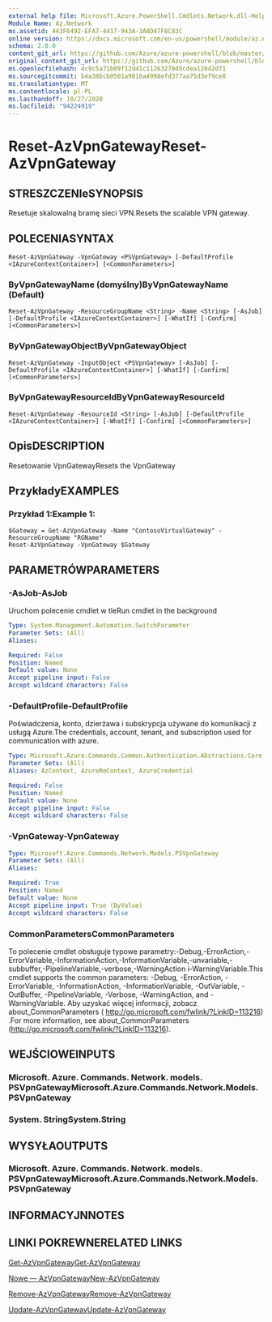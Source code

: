 ```yaml
---
external help file: Microsoft.Azure.PowerShell.Cmdlets.Network.dll-Help.xml
Module Name: Az.Network
ms.assetid: 443F6492-EFA7-4417-943A-3A8D47F8C83C
online version: https://docs.microsoft.com/en-us/powershell/module/az.network/reset-azvpngateway
schema: 2.0.0
content_git_url: https://github.com/Azure/azure-powershell/blob/master/src/Network/Network/help/Reset-AzVpnGateway.md
original_content_git_url: https://github.com/Azure/azure-powershell/blob/master/src/Network/Network/help/Reset-AzVpnGateway.md
ms.openlocfilehash: 4c9c5a71b09f12d41c1126327045cdea12842d71
ms.sourcegitcommit: b4a38bcb0501a9016a4998efd377aa75d3ef9ce8
ms.translationtype: MT
ms.contentlocale: pl-PL
ms.lasthandoff: 10/27/2020
ms.locfileid: "94224919"
---
```

# <span data-ttu-id="0a5d8-101">Reset-AzVpnGateway</span><span class="sxs-lookup"><span data-stu-id="0a5d8-101">Reset-AzVpnGateway</span></span>

## <span data-ttu-id="0a5d8-102">STRESZCZENIe</span><span class="sxs-lookup"><span data-stu-id="0a5d8-102">SYNOPSIS</span></span>
<span data-ttu-id="0a5d8-103">Resetuje skalowalną bramę sieci VPN.</span><span class="sxs-lookup"><span data-stu-id="0a5d8-103">Resets the scalable VPN gateway.</span></span>

## <span data-ttu-id="0a5d8-104">POLECENIA</span><span class="sxs-lookup"><span data-stu-id="0a5d8-104">SYNTAX</span></span>

```
Reset-AzVpnGateway -VpnGateway <PSVpnGateway> [-DefaultProfile <IAzureContextContainer>] [<CommonParameters>]
```

### <span data-ttu-id="0a5d8-105">ByVpnGatewayName (domyślny)</span><span class="sxs-lookup"><span data-stu-id="0a5d8-105">ByVpnGatewayName (Default)</span></span>
```
Reset-AzVpnGateway -ResourceGroupName <String> -Name <String> [-AsJob] [-DefaultProfile <IAzureContextContainer>] [-WhatIf] [-Confirm] [<CommonParameters>]
```

### <span data-ttu-id="0a5d8-106">ByVpnGatewayObject</span><span class="sxs-lookup"><span data-stu-id="0a5d8-106">ByVpnGatewayObject</span></span>
```
Reset-AzVpnGateway -InputObject <PSVpnGateway> [-AsJob] [-DefaultProfile <IAzureContextContainer>] [-WhatIf] [-Confirm] [<CommonParameters>]
```

### <span data-ttu-id="0a5d8-107">ByVpnGatewayResourceId</span><span class="sxs-lookup"><span data-stu-id="0a5d8-107">ByVpnGatewayResourceId</span></span>
```
Reset-AzVpnGateway -ResourceId <String> [-AsJob] [-DefaultProfile <IAzureContextContainer>] [-WhatIf] [-Confirm] [<CommonParameters>]
```

## <span data-ttu-id="0a5d8-108">Opis</span><span class="sxs-lookup"><span data-stu-id="0a5d8-108">DESCRIPTION</span></span>
<span data-ttu-id="0a5d8-109">Resetowanie VpnGateway</span><span class="sxs-lookup"><span data-stu-id="0a5d8-109">Resets the VpnGateway</span></span>

## <span data-ttu-id="0a5d8-110">Przykłady</span><span class="sxs-lookup"><span data-stu-id="0a5d8-110">EXAMPLES</span></span>

### <span data-ttu-id="0a5d8-111">Przykład 1:</span><span class="sxs-lookup"><span data-stu-id="0a5d8-111">Example 1:</span></span>
```
$Gateway = Get-AzVpnGateway -Name "ContosoVirtualGateway" -ResourceGroupName "RGName"
Reset-AzVpnGateway -VpnGateway $Gateway
```

## <span data-ttu-id="0a5d8-112">PARAMETRÓW</span><span class="sxs-lookup"><span data-stu-id="0a5d8-112">PARAMETERS</span></span>

### <span data-ttu-id="0a5d8-113">-AsJob</span><span class="sxs-lookup"><span data-stu-id="0a5d8-113">-AsJob</span></span>
<span data-ttu-id="0a5d8-114">Uruchom polecenie cmdlet w tle</span><span class="sxs-lookup"><span data-stu-id="0a5d8-114">Run cmdlet in the background</span></span>

```yaml
Type: System.Management.Automation.SwitchParameter
Parameter Sets: (All)
Aliases:

Required: False
Position: Named
Default value: None
Accept pipeline input: False
Accept wildcard characters: False
```

### <span data-ttu-id="0a5d8-115">-DefaultProfile</span><span class="sxs-lookup"><span data-stu-id="0a5d8-115">-DefaultProfile</span></span>
<span data-ttu-id="0a5d8-116">Poświadczenia, konto, dzierżawa i subskrypcja używane do komunikacji z usługą Azure.</span><span class="sxs-lookup"><span data-stu-id="0a5d8-116">The credentials, account, tenant, and subscription used for communication with azure.</span></span>

```yaml
Type: Microsoft.Azure.Commands.Common.Authentication.Abstractions.Core.IAzureContextContainer
Parameter Sets: (All)
Aliases: AzContext, AzureRmContext, AzureCredential

Required: False
Position: Named
Default value: None
Accept pipeline input: False
Accept wildcard characters: False
```

### <span data-ttu-id="0a5d8-117">-VpnGateway</span><span class="sxs-lookup"><span data-stu-id="0a5d8-117">-VpnGateway</span></span>
```yaml
Type: Microsoft.Azure.Commands.Network.Models.PSVpnGateway
Parameter Sets: (All)
Aliases:

Required: True
Position: Named
Default value: None
Accept pipeline input: True (ByValue)
Accept wildcard characters: False
```

### <span data-ttu-id="0a5d8-118">CommonParameters</span><span class="sxs-lookup"><span data-stu-id="0a5d8-118">CommonParameters</span></span>
<span data-ttu-id="0a5d8-119">To polecenie cmdlet obsługuje typowe parametry:-Debug,-ErrorAction,-ErrorVariable,-InformationAction,-InformationVariable,-unvariable,-subbuffer,-PipelineVariable,-verbose,-WarningAction i-WarningVariable.</span><span class="sxs-lookup"><span data-stu-id="0a5d8-119">This cmdlet supports the common parameters: -Debug, -ErrorAction, -ErrorVariable, -InformationAction, -InformationVariable, -OutVariable, -OutBuffer, -PipelineVariable, -Verbose, -WarningAction, and -WarningVariable.</span></span> <span data-ttu-id="0a5d8-120">Aby uzyskać więcej informacji, zobacz about_CommonParameters ( http://go.microsoft.com/fwlink/?LinkID=113216) .</span><span class="sxs-lookup"><span data-stu-id="0a5d8-120">For more information, see about_CommonParameters (http://go.microsoft.com/fwlink/?LinkID=113216).</span></span>

## <span data-ttu-id="0a5d8-121">WEJŚCIOWE</span><span class="sxs-lookup"><span data-stu-id="0a5d8-121">INPUTS</span></span>

### <span data-ttu-id="0a5d8-122">Microsoft. Azure. Commands. Network. models. PSVpnGateway</span><span class="sxs-lookup"><span data-stu-id="0a5d8-122">Microsoft.Azure.Commands.Network.Models.PSVpnGateway</span></span>

### <span data-ttu-id="0a5d8-123">System. String</span><span class="sxs-lookup"><span data-stu-id="0a5d8-123">System.String</span></span>

## <span data-ttu-id="0a5d8-124">WYSYŁA</span><span class="sxs-lookup"><span data-stu-id="0a5d8-124">OUTPUTS</span></span>

### <span data-ttu-id="0a5d8-125">Microsoft. Azure. Commands. Network. models. PSVpnGateway</span><span class="sxs-lookup"><span data-stu-id="0a5d8-125">Microsoft.Azure.Commands.Network.Models.PSVpnGateway</span></span>

## <span data-ttu-id="0a5d8-126">INFORMACYJN</span><span class="sxs-lookup"><span data-stu-id="0a5d8-126">NOTES</span></span>

## <span data-ttu-id="0a5d8-127">LINKI POKREWNE</span><span class="sxs-lookup"><span data-stu-id="0a5d8-127">RELATED LINKS</span></span>

[<span data-ttu-id="0a5d8-128">Get-AzVpnGateway</span><span class="sxs-lookup"><span data-stu-id="0a5d8-128">Get-AzVpnGateway</span></span>](./Get-AzVpnGateway.md)

[<span data-ttu-id="0a5d8-129">Nowe — AzVpnGateway</span><span class="sxs-lookup"><span data-stu-id="0a5d8-129">New-AzVpnGateway</span></span>](./New-AzVpnGateway.md)

[<span data-ttu-id="0a5d8-130">Remove-AzVpnGateway</span><span class="sxs-lookup"><span data-stu-id="0a5d8-130">Remove-AzVpnGateway</span></span>](./Remove-AzVpnGateway.md)

[<span data-ttu-id="0a5d8-131">Update-AzVpnGateway</span><span class="sxs-lookup"><span data-stu-id="0a5d8-131">Update-AzVpnGateway</span></span>](./Update-AzVpnGateway.md)
